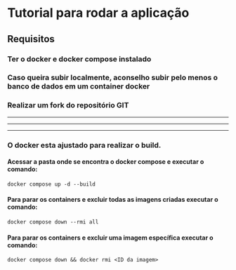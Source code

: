 # Tutorial para rodar a aplicação

## Requisitos
### Ter o docker e docker compose instalado
### Caso queira subir localmente, aconselho subir pelo menos o banco de dados em um container docker
### Realizar um fork do repositório GIT

___
___
___

### O docker esta ajustado para realizar o build.
#### Acessar a pasta onde se encontra o docker compose e executar o comando:
```docker compose up -d --build```

#### Para parar os containers e excluir todas as imagens criadas executar o comando:
```docker compose down --rmi all```

#### Para parar os containers e excluir uma imagem específica executar o comando:
```docker compose down && docker rmi <ID da imagem>```
